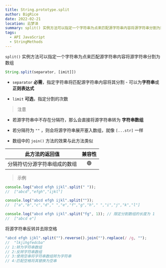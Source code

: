 ```yaml
---
title: String.prototype.split
author: BigRice
date: 2022-02-21
location: 云梦泽
summary: split() 实例方法可以指定一个字符串为点来匹配源字符串内容将源字符串分割为数组
tags:
  - API JavaScript
  - StringMethods
---
```


`split()` 实例方法可以指定一个字符串为点来匹配源字符串内容将源字符串分割为数组

```js
String.split(separator, [imit]])
```

-    `separator` **必需**，指定字符串将匹配源字符串内容将其分割
    -   可以为**字符串**或**正则表达式**
    
-    `limit` **可选**，指定分割的次数

> 注意
>

-   若源字符串中不存在分隔符，那么会直接将源字符串转为 **字符串数组**
-   若分隔符为 `""` ，则会将源字符串展开塞入数组，就像 `[...str]` 一样

-   数组中的 `join()` 方法的效果与此方法类似

|          此方法的返回值           | 兼容性 |
| :-------------------------------: | :----: |
| 分隔符切分源字符串组成的数组 |   🟢   |

>  示例
>

```js
console.log("abcd efgh ijkl".split(" "));
//  ["abcd","efgh","ijkl"]

console.log("abcd efgh ijkl".split(""));
//  ["a","b","c","d"," ","e","f","g","h"," ","i","j","k","l"]

console.log("abcd efgh ijkl".split("fg", 1)); // 限定分割数组的长度为 1
//  ["abcd e"]
```

 将源字符串反转并去除空格

```js
"abcd efgh ijkl".split("").reverse().join("").replace(/ /g, "");
//  "lkjihgfedcba"
// 1:转为字符串数组
// 2:反转字符串数组
// 3:使用空串将字符串数组转为字符串
// 4:匹配空格将其替换为空串
```
